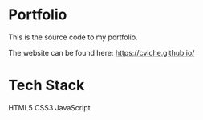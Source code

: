 # Portfolio

This is the source code to my portfolio.

The website can be found here: https://cviche.github.io/

# Tech Stack

HTML5
CSS3
JavaScript

